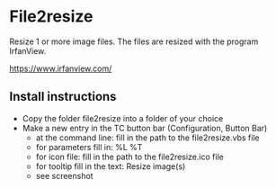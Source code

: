 # File2resize

Resize 1 or more image files. The files are resized with the program IrfanView. 

https://www.irfanview.com/

## Install instructions
* Copy the folder file2resize into a folder of your choice
* Make a new entry in the TC button bar (Configuration, Button Bar)
    - at the command line: fill in the path to the file2resize.vbs file
    - for parameters fill in: %L %T
    - for icon file: fill in the path to the file2resize.ico file
    - for tooltip fill in the text: Resize image(s)
    - see screenshot
